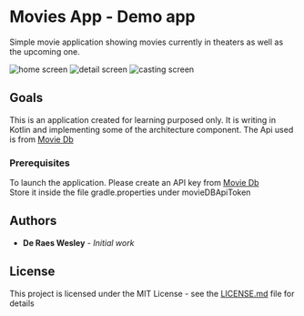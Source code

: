 # Movies App - Demo app

Simple movie application showing movies currently in theaters as well as the upcoming one.

![home screen](https://bitbucket.org/deraesw/demomoviewes/src/master/printscreen/home_screen_1.jpg)
![detail screen](https://bitbucket.org/deraesw/demomoviewes/raw/4ed9124e3738c1ec849c589ca15ed37da711962f/printscreen/movie_detail_1.jpg)
![casting screen](https://bitbucket.org/deraesw/demomoviewes/src/master/printscreen/casting.jpg)

## Goals

This is an application created for learning purposed only.
It is writing in Kotlin and implementing some of the architecture component.
The Api used is from [Movie Db](https://www.themoviedb.org/documentation/api)  

### Prerequisites

To launch the application. Please create an API key from [Movie Db](https://www.themoviedb.org/documentation/api)  
Store it inside the file gradle.properties under movieDBApiToken


## Authors

* **De Raes Wesley** - *Initial work*

## License

This project is licensed under the MIT License - see the [LICENSE.md](LICENSE.md) file for details